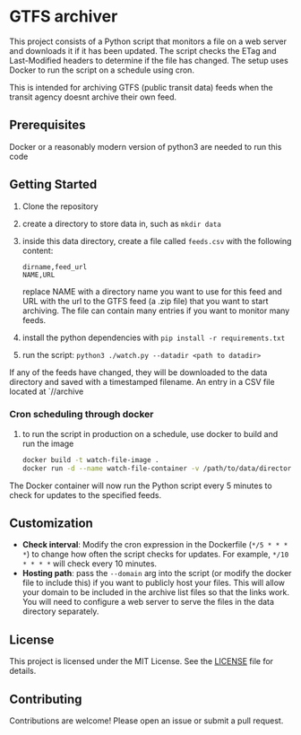 # GTFS archiver

This project consists of a Python script that monitors a file on a web server and downloads it if it has been updated. The script checks the ETag and Last-Modified headers to determine if the file has changed. The setup uses Docker to run the script on a schedule using cron.

This is intended for archiving GTFS (public transit data) feeds when the transit agency doesnt archive their own feed. 


## Prerequisites

Docker or a reasonably modern version of python3 are needed to run this code 

## Getting Started

1. Clone the repository
2. create a directory to store data in, such as `mkdir data`
3. inside this data directory, create a file called `feeds.csv` with the following content:
	```csv
	dirname,feed_url
	NAME,URL
	```
	replace NAME with a directory name you want to use for this feed and URL with the url to the GTFS feed (a .zip file) that you want to start archiving. The file can contain many entries if you want to monitor many feeds.

4. install the python dependencies with `pip install -r requirements.txt`
5. run the script: `python3 ./watch.py --datadir <path to datadir>` 

If any of the feeds have changed, they will be downloaded to the data directory and saved with a timestamped filename. An entry in a CSV file located at `<data directory from >/<feed name>/archive 

### Cron scheduling through docker

1. to run the script in production on a schedule, use docker to build and run the image

    ```sh
    docker build -t watch-file-image .
    docker run -d --name watch-file-container -v /path/to/data/directory:/app/data watch-file-image
    ```

The Docker container will now run the Python script every 5 minutes to check for updates to the specified feeds.

## Customization

- **Check interval**: Modify the cron expression in the Dockerfile (`*/5 * * * *`) to change how often the script checks for updates. For example, `*/10 * * * *` will check every 10 minutes.
- **Hosting path**: pass the `--domain` arg into the script (or modify the docker file to include this) if you want to publicly host your files. This will allow your domain to be included in the archive list files so that the links work. You will need to configure a web server to serve the files in the data directory separately.

## License

This project is licensed under the MIT License. See the [LICENSE](LICENSE.md) file for details.

## Contributing

Contributions are welcome! Please open an issue or submit a pull request.